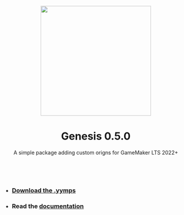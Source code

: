 <p align="center"><img src="https://raw.githubusercontent.com/sofycodes/consoleMe/main/icon.png" style="display:block; margin:auto; width:300px"></p>
<h1 align="center">Genesis 0.5.0</h1>

<p align="center">A simple package adding custom origns for GameMaker LTS 2022+</p>

&nbsp;

&nbsp;

- ### [Download the .yymps](https://github.com/sofycat/Genesis/releases/)
- ### Read the [documentation](https://github.com/sofycat/Genesis)
